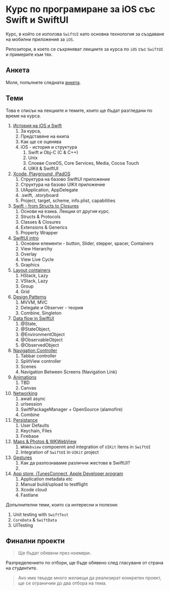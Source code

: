 # Курс по програмиране за iOS със Swift и SwiftUI

Курс, в който се използва `SwiftUI` като основна технология за създаване на мобилни приложения за `iOS`.

Репозитори, в което се съхряняват лекциите за курса по `iOS` със `SwiftUI` и примерите към тях.

## Анкета

Моля, попълнете следната [анкета](https://forms.gle/P9WKmak2wPNJg8xK8).

## Теми

Това е списък на лекциите и темите, които ще бъдат разгледани по време на курса.

1. [История на iOS и Swift](Lecture01.md)
    1. За курса, 
    1. Представяне на екипа
    1. Как ще се оценява
    1. iOS - история и структура
        1. Swift и Obj-C (C & C++)
        1. Unix
        1. Слоеве CoreOS, Core Services, Media, Cocoa Touch
        1. UIKit & SwiftUI
1. [Xcode, Playground, iPadOS](Lecture02.md)
    1. Структура на базово SwiftUI приложение
    1. Структура на базово UIKit приложение
    1. UIApplication, AppDelegate
    1. .swift, .storyboard
    1. Project, target, scheme, info.plist, capabilities
1. [Swift - from Structs to Closures](Lecture03.md)
    1. Основи на езика. Лекции от другия курс. 
    1. Structs & Protocols
    1. Classes & Closures
    1. Extensions & Generics
    1. Property Wrapper
1. [SwiftUI intro](Lecture04.md)
    1. Основни елементи - button, Slider, stepper, spacer, Containers
    1. View Hierarchy
    1. Overlay
    1. View Live Cycle
    1. Graphics
1. [Layout containers](Lecture05.md)
    1. HStack, Lazy
    1. VStack, Lazy
    1. Group
    1. Grid
1. [Design Patterns](Lecture06.md)
    1. MVVM, MVC
    1. Delegate и Observer - теория 
    1. Combine, Singleton
1. [Data flow in SwiftUI](Lecture06.md)
    1. @State,
    1. @StateObject,
    1. @EnvironmentObject
    1. @ObservableObject
    1. @ObservedObject
1. [Navigation Controller](Lecture07.md)
    1. Tabbar controller
    1. SplitView controller
    1. Scenes
    1. Navigation Between Screens (Navigation Link)
1. [Animations](Lecture08.md)
    1. TBD
    1. Canvas
1. [Networking](Lecture09.md)
    1. await async
    1. urlsession
    1. SwiftPackageManager + OpenSource (alamofire)
    1. Combine
1. [Persistance](Lecture10.md)
    1. User Defaults
    1. Keychain, Files
    1. Firebase
1. [Maps & Photos & WKWebView](Lecture11.md)
    1. `WKWebview` compoennt and integration of `UIKit` items in `SwiftUI`
    1. Integration of `SwiftUI` in `UIKit` project
1. [Gestures](Lecture12.md)
    1. Как да разпознаваме различни жестове в SwiftUI?
    1. 
1. [App store, iTunesConnect, Apple Developer program](Lecture13.md)
    1. Application metadata etc
    1. Manual build/upload to testflight
    1. Xcode cloud
    1. Fastlane

Допълнителни теми, които са интересни и полезни:

1. Unit testing with `SwiftTest`
1. `CoreData` & `SwiftData`
1. UITesting


## Финални проекти

> Ще бъдат обявени през ноември.

Разпределението по отбори, ще бъде обявено след гласуване от страна на студентите.

> Ако има твърде много желаещи да реализират конкретен проект, ще се ограничим до два отбора на тема.